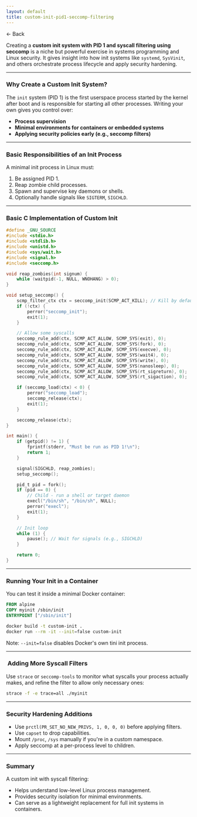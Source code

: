 ```yaml
---
layout: default
title: custom-init-pid1-seccomp-filtering
---
```


<a href="https://anish7610.github.io/technical-writeups" style="text-decoration: none;">← Back</a>


Creating a **custom init system with PID 1 and syscall filtering using seccomp** is a niche but powerful exercise in systems programming and Linux security. It gives insight into how init systems like `systemd`, `SysVinit`, and others orchestrate process lifecycle and apply security hardening.

---

###  Why Create a Custom Init System?

The `init` system (PID 1) is the first userspace process started by the kernel after boot and is responsible for starting all other processes. Writing your own gives you control over:

* **Process supervision**
* **Minimal environments for containers or embedded systems**
* **Applying security policies early (e.g., seccomp filters)**

---

###  Basic Responsibilities of an Init Process

A minimal init process in Linux must:

1. Be assigned PID 1.
2. Reap zombie child processes.
3. Spawn and supervise key daemons or shells.
4. Optionally handle signals like `SIGTERM`, `SIGCHLD`.

---

###  Basic C Implementation of Custom Init

```c
#define _GNU_SOURCE
#include <stdio.h>
#include <stdlib.h>
#include <unistd.h>
#include <sys/wait.h>
#include <signal.h>
#include <seccomp.h>

void reap_zombies(int signum) {
    while (waitpid(-1, NULL, WNOHANG) > 0);
}

void setup_seccomp() {
    scmp_filter_ctx ctx = seccomp_init(SCMP_ACT_KILL); // Kill by default
    if (!ctx) {
        perror("seccomp_init");
        exit(1);
    }

    // Allow some syscalls
    seccomp_rule_add(ctx, SCMP_ACT_ALLOW, SCMP_SYS(exit), 0);
    seccomp_rule_add(ctx, SCMP_ACT_ALLOW, SCMP_SYS(fork), 0);
    seccomp_rule_add(ctx, SCMP_ACT_ALLOW, SCMP_SYS(execve), 0);
    seccomp_rule_add(ctx, SCMP_ACT_ALLOW, SCMP_SYS(wait4), 0);
    seccomp_rule_add(ctx, SCMP_ACT_ALLOW, SCMP_SYS(write), 0);
    seccomp_rule_add(ctx, SCMP_ACT_ALLOW, SCMP_SYS(nanosleep), 0);
    seccomp_rule_add(ctx, SCMP_ACT_ALLOW, SCMP_SYS(rt_sigreturn), 0);
    seccomp_rule_add(ctx, SCMP_ACT_ALLOW, SCMP_SYS(rt_sigaction), 0);

    if (seccomp_load(ctx) < 0) {
        perror("seccomp_load");
        seccomp_release(ctx);
        exit(1);
    }

    seccomp_release(ctx);
}

int main() {
    if (getpid() != 1) {
        fprintf(stderr, "Must be run as PID 1!\n");
        return 1;
    }

    signal(SIGCHLD, reap_zombies);
    setup_seccomp();

    pid_t pid = fork();
    if (pid == 0) {
        // Child - run a shell or target daemon
        execl("/bin/sh", "/bin/sh", NULL);
        perror("execl");
        exit(1);
    }

    // Init loop
    while (1) {
        pause(); // Wait for signals (e.g., SIGCHLD)
    }

    return 0;
}
```

---

###  Running Your Init in a Container

You can test it inside a minimal Docker container:

```Dockerfile
FROM alpine
COPY myinit /sbin/init
ENTRYPOINT ["/sbin/init"]
```

```bash
docker build -t custom-init .
docker run --rm -it --init=false custom-init
```

Note: `--init=false` disables Docker's own tini init process.

---

### ️ Adding More Syscall Filters

Use `strace` or `seccomp-tools` to monitor what syscalls your process actually makes, and refine the filter to allow only necessary ones:

```bash
strace -f -e trace=all ./myinit
```

---

###  Security Hardening Additions

* Use `prctl(PR_SET_NO_NEW_PRIVS, 1, 0, 0, 0)` before applying filters.
* Use `capset` to drop capabilities.
* Mount `/proc`, `/sys` manually if you're in a custom namespace.
* Apply seccomp at a per-process level to children.

---

###  Summary

A custom init with syscall filtering:

* Helps understand low-level Linux process management.
* Provides security isolation for minimal environments.
* Can serve as a lightweight replacement for full init systems in containers.
